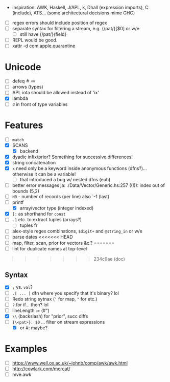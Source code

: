- inspiration: AWK, Haskell, J/APL, k, Dhall (expression imports), C (include), ATS... (some architectural decisions mime GHC)
- [ ] regex errors should include position of regex
- [ ] separate syntax for filtering a stream, e.g. {/pat/}[$0] or w/e
  - [ ] still have {/pat/}{field}
- [ ] REPL would be good.
- [ ] xattr -d com.apple.quarantine
# Unicode
- [ ] defeq ≜ ≔
- [ ] arrows (types)
- [ ] APL iota should be allowed instead of 'ix'
- [x] lambda
- [ ] ♯ in front of type variables
# Features
- [ ] `match`
- [x] SCANS
  - [x] backend
- [x] dyadic infix/prior? Something for successive differences!
- [x] string concatenation
- [x] `x` need only be a keyword inside anonymous functions (dfns?)... otherwise it
  can be a variable!
  - [ ] that introduced a bug w/ nested dfns (euh)
- [ ] better error messages ja: ./Data/Vector/Generic.hs:257 ((!)): index out of bounds (5,2)
- [ ] `NR` - number of records (per line) also `-1 (last)
- [ ] printf
  - [x] array/vector type (integer indexed)
- [x] `[:` as shorthand for `const`
- [ ] `.1` etc. to extract tuples (arrays?)
  - [ ] tuples fr
- [ ] alex-style regex combinations, `$digit+` and `@string_in` or w/e
- [ ] parse dates
<<<<<<< HEAD
- [ ] map, filter, scan, prior for vectors &c.?
=======
- [ ] lint for duplicate names at top-level
>>>>>>> 234c9ae (doc)
## Syntax
- [x] `;` vs. `val`?
- [ ] `.[ ... ]` dfn where you specify that it's binary? lol
- [ ] Redo string sytnax (`'` for map, `"` for etc.)
- [ ] `?` for if... then? lol
- [ ] lineLength := (#")
- [x] `\\` (backslash) for "prior", succ diffs
- [ ] `{\<pat>}. $0` ... filter on stream expressions
  - [x] or #: maybe?
# Examples
- [ ] https://www.well.ox.ac.uk/~johnb/comp/awk/awk.html
- [ ] http://cowlark.com/mercat/
- [ ] mve.awk
